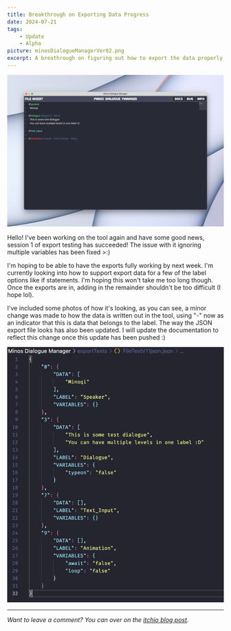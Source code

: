 ```yaml
---
title: Breakthrough on Exporting Data Progress
date: 2024-07-21
tags:
    - Update
    - Alpha
picture: minosDialogueManagerVer02.png
excerpt: A breathrough on figuring out how to export the data properly
---
```


![A screenshot of Dialogue Forge when it was sitll known as Minos Dialogue Manager in its alpha state, showing the updated dialogue editor](../../../assets/minosDialogueManagerVer02.png)

Hello! I've been working on the tool again and have some good news, session 1 of export testing has succeeded! The issue with it ignoring multiple variables has been fixed >:) 

I'm hoping to be able to have the exports fully working by next week. I'm currently looking into how to support export data for a few of the label options like if statements. I'm hoping this won't take me too long though. Once the exports are in, adding in the remainder shouldn't be too difficult (I hope lol).

I've included some photos of how it's looking, as you can see, a minor change was made to how the data is written out in the tool, using "-" now as an indicator that this is data that belongs to the label. The way the JSON export file looks has also been updated. I will update the documentation to reflect this change once this update has been pushed :)

![A screenshot of Dialogue Forge when it was sitll known as Minos Dialogue Manager in its alpha state, showing the updated json file format](../../../assets/minosDialogueManagerExportVer02.png)

---

*Want to leave a comment? You can over on the [itchio blog post](https://minoqi.itch.io/minos-dialogue-manager/devlog/763051/breakthrough-on-exporting-data-progress).*